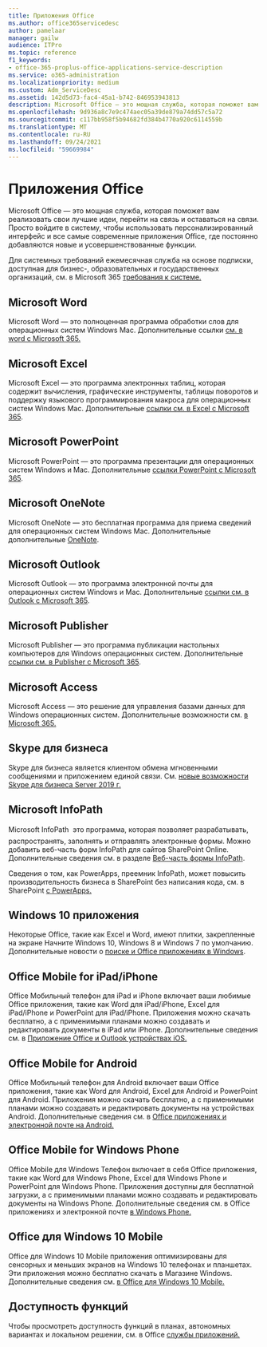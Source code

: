 ```yaml
---
title: Приложения Office
ms.author: office365servicedesc
author: pamelaar
manager: gailw
audience: ITPro
ms.topic: reference
f1_keywords:
- office-365-proplus-office-applications-service-description
ms.service: o365-administration
ms.localizationpriority: medium
ms.custom: Adm_ServiceDesc
ms.assetid: 142d5d73-fac4-45a1-b742-846953943813
description: Microsoft Office — это мощная служба, которая поможет вам реализовать свои лучшие идеи, перейти на связь и оставаться на связи. Просто войдите в систему, чтобы использовать персонализированный интерфейс и все самые современные приложения Office, где постоянно добавляются новые и усовершенствованные функции.
ms.openlocfilehash: 9d936a8c7e9c474aec05a39de879a74dd57c5a72
ms.sourcegitcommit: c117bb958f5b94682fd384b4770a920c6114559b
ms.translationtype: MT
ms.contentlocale: ru-RU
ms.lasthandoff: 09/24/2021
ms.locfileid: "59669984"
---
```

# <a name="office-applications"></a>Приложения Office

Microsoft Office — это мощная служба, которая поможет вам реализовать свои лучшие идеи, перейти на связь и оставаться на связи. Просто войдите в систему, чтобы использовать персонализированный интерфейс и все самые современные приложения Office, где постоянно добавляются новые и усовершенствованные функции.
  
Для системных требований ежемесячная служба на основе подписки, доступная для бизнес-, образовательных и государственных организаций, см. в Microsoft 365 [требования к системе.](https://products.office.com/office-system-requirements/#Office365forBEG)
  
## <a name="microsoft-word"></a>Microsoft Word

Microsoft Word — это полноценная программа обработки слов для операционных систем Windows Mac. Дополнительные ссылки [см. в word с Microsoft 365.](https://www.microsoft.com/microsoft-365/word)

## <a name="microsoft-excel"></a>Microsoft Excel

Microsoft Excel — это программа электронных таблиц, которая содержит вычисления, графические инструменты, таблицы поворотов и поддержку языкового программирования макроса для операционных систем Windows Mac. Дополнительные [ссылки см. в Excel с Microsoft 365](https://www.microsoft.com/microsoft-365/excel).
  
## <a name="microsoft-powerpoint"></a>Microsoft PowerPoint

Microsoft PowerPoint — это программа презентации для операционных систем Windows и Mac. Дополнительные [ссылки PowerPoint с Microsoft 365](https://www.microsoft.com/microsoft-365/powerpoint).

## <a name="microsoft-onenote"></a>Microsoft OneNote

Microsoft OneNote — это бесплатная программа для приема сведений для операционных систем Windows Mac. Дополнительные дополнительные [OneNote](https://www.microsoft.com/microsoft-365/onenote/digital-note-taking-app).
  
## <a name="microsoft-outlook"></a>Microsoft Outlook

Microsoft Outlook — это программа электронной почты для операционных систем Windows и Mac. Дополнительные [ссылки см. в Outlook с Microsoft 365](https://www.microsoft.com/microsoft-365/outlook/outlook-personal-email-plans).
  
## <a name="microsoft-publisher"></a>Microsoft Publisher

Microsoft Publisher — это программа публикации настольных компьютеров для Windows операционных систем. Дополнительные [ссылки см. в Publisher с Microsoft 365](https://www.microsoft.com/microsoft-365/publisher).
  
## <a name="microsoft-access"></a>Microsoft Access

Microsoft Access — это решение для управления базами данных для Windows операционных систем. Дополнительные возможности см. [в Microsoft 365.](https://www.microsoft.com/microsoft-365/access)
  
## <a name="skype-for-business"></a>Skype для бизнеса

Skype для бизнеса является клиентом обмена мгновенными сообщениями и приложением единой связи. См. [новые возможности Skype для бизнеса Server 2019 г.](/skypeforbusiness/whats-new)
  
## <a name="microsoft-infopath"></a>Microsoft InfoPath

Microsoft InfoPath  это программа, которая позволяет разрабатывать, распространять, заполнять и отправлять электронные формы. Можно добавить веб-часть форм InfoPath для сайтов SharePoint Online. Дополнительные сведения см. в разделе [Веб-часть формы InfoPath](https://go.microsoft.com/fwlink/p/?LinkId=271687).

Сведения о том, как PowerApps, преемник InfoPath, может повысить производительность бизнеса в SharePoint без написания кода, см. в SharePoint [с PowerApps.](https://powerapps.microsoft.com/infopath/)
  
## <a name="windows-10-apps"></a>Windows 10 приложения

Некоторые Office, такие как Excel и Word, имеют плитки, закрепленные на экране Начните Windows 10, Windows 8 и Windows 7 по умолчанию. Дополнительные новости о [поиске и Office приложениях в Windows](https://support.microsoft.com/office/907ce545-6ae8-459b-8d9d-de6764a635d6).
  
## <a name="office-mobile-for-ipadiphone"></a>Office Mobile for iPad/iPhone

Office Мобильный телефон для iPad и iPhone включает ваши любимые Office приложения, такие как Word для iPad/iPhone, Excel для iPad/iPhone и PowerPoint для iPad/iPhone. Приложения можно скачать бесплатно, а с применимыми планами можно создавать и редактировать документы в iPad или iPhone. Дополнительные сведения см. в [Приложение Office и Outlook устройствах iOS.](https://support.microsoft.com/office/0402b37e-49c4-4419-a030-f34c2013041f)

## <a name="office-mobile-for-android"></a>Office Mobile for Android

Office Мобильный телефон для Android включает ваши Office приложения, такие как Word для Android, Excel для Android и PowerPoint для Android. Приложения можно скачать бесплатно, а с применимыми планами можно создавать и редактировать документы на устройствах Android. Дополнительные сведения см. в [Office приложениях и электронной почте на Android.](https://support.office.com/article/6ef2ebf2-fc2d-474a-be4a-5a801365c87f)

## <a name="office-mobile-for-windows-phone"></a>Office Mobile for Windows Phone

Office Mobile для Windows Телефон включает в себя Office приложения, такие как Word для Windows Phone, Excel для Windows Phone и PowerPoint для Windows Phone. Приложения доступны для бесплатной загрузки, а с применимыми планами можно создавать и редактировать документы на Windows Phone. Дополнительные сведения см. в Office приложениях и электронной почте [в Windows Phone.](https://support.office.com/article/9bccc8b8-a321-4d0d-a45e-6e06a3438e43)

## <a name="office-for-windows-10-mobile"></a>Office для Windows 10 Mobile

Office для Windows 10 Mobile приложения оптимизированы для сенсорных и меньших экранов на Windows 10 телефонах и планшетах. Эти приложения можно бесплатно скачать в Магазине Windows. Дополнительные сведения см. [в Office для Windows 10 Mobile.](https://products.office.com/mobile/office-mobile-apps-for-windows)
  
## <a name="feature-availability"></a>Доступность функций

Чтобы просмотреть доступность функций в планах, автономных вариантах и локальном решении, см. в Office [службы приложений.](office-applications-service-description.md)

